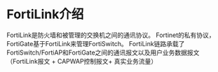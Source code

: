 # FortiLink介绍

FortiLink是防火墙和被管理的交换机之间的通讯协议。
Fortinet的私有协议，FortiGate基于FortiLink来管理FortiSwitch。
FortiLink链路承载了FortiSwitch/FortiAP和FortiGate之间的通讯报文以及用户业务数据报文（FortiLink报文 + CAPWAP控制报文+ 真实业务流量）
